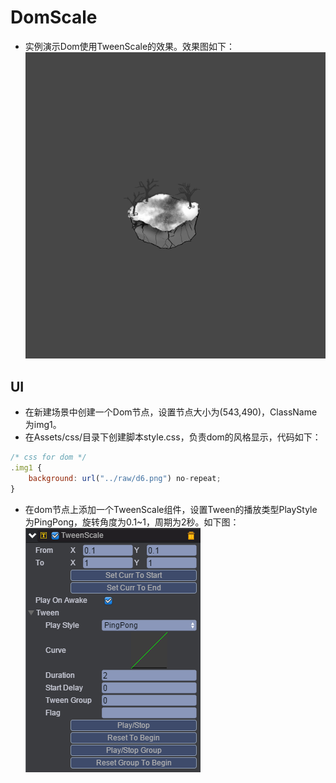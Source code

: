 # DomScale

* 实例演示Dom使用TweenScale的效果。效果图如下：<br>
![](images\UI.gif)

## UI

* 在新建场景中创建一个Dom节点，设置节点大小为(543,490)，ClassName为img1。
* 在Assets/css/目录下创建脚本style.css，负责dom的风格显示，代码如下：<br>

```javascript
/* css for dom */
.img1 {
    background: url("../raw/d6.png") no-repeat;
}
```
* 在dom节点上添加一个TweenScale组件，设置Tween的播放类型PlayStyle为PingPong，旋转角度为0.1~1，周期为2秒。如下图：<br>
![tween](images\tweenScale.png)